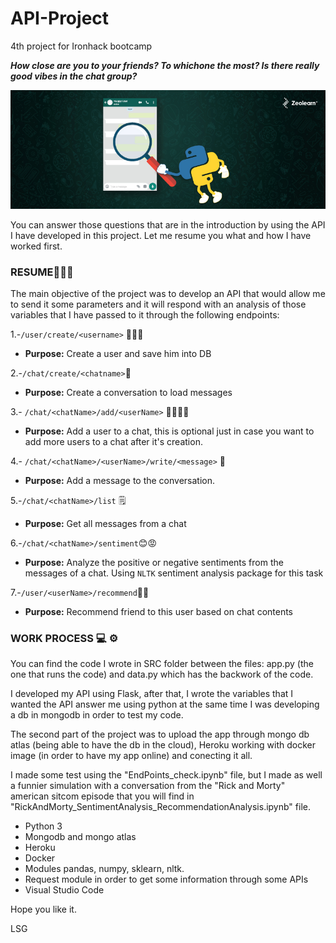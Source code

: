 # API-Project
4th project for Ironhack bootcamp


**_How close are you to your friends? To whichone the most? Is there really good vibes in the chat group?_**

![alt text](INPUT/imagen.jpg)


You can answer those questions that are in the introduction by using the API I have developed in this project. Let me resume you what and how I have worked first.

### RESUME👨🏻‍💻

The main objective of the project was to develop an API that would allow me to send it some parameters and it will respond with an analysis of those variables that I have passed to it through the following endpoints:

  1.-`/user/create/<username>` 🙎🏾‍♀️
  - **Purpose:** Create a user and save him into DB
  
  2.-`/chat/create/<chatname>`📱
  - **Purpose:** Create a conversation to load messages
  
  3.- `/chat/<chatName>/add/<userName>` 🙎🏾‍♀️📲
  - **Purpose:** Add a user to a chat, this is optional just in case you want to add more users to a chat after it's creation.
  
  4.- `/chat/<chatName>/<userName>/write/<message>` 📝
  - **Purpose:** Add a message to the conversation. 
  
  5.-`/chat/<chatName>/list` 🗒
  - **Purpose:** Get all messages from a chat
  
  6.-`/chat/<chatName>/sentiment`😊😡
  - **Purpose:** Analyze the positive or negative sentiments from the messages of a chat. Using `NLTK` sentiment analysis     package for this task
  
  7.-`/user/<userName>/recommend`👯‍♂️
  - **Purpose:** Recommend friend to this user based on chat contents
  
  
### WORK PROCESS 💻 ⚙️

You can find the code I wrote in SRC folder between the files: app.py (the one that runs the code) and data.py which has the backwork of the code.

I developed my API using Flask, after that, I wrote the variables that I wanted the API answer me using python at the same time I was developing a db in mongodb in order to test my code. 

The second part of the project was to upload the app through mongo db atlas (being able to have the db in the cloud), Heroku working with docker image (in order to have my app online) and conecting it all.

I made some test using the "EndPoints_check.ipynb" file, but I made as well a funnier simulation with a conversation from the "Rick and Morty" american sitcom episode that you will find in "RickAndMorty_SentimentAnalysis_RecommendationAnalysis.ipynb" file.

  - Python 3 
  - Mongodb and mongo atlas
  - Heroku
  - Docker
  - Modules pandas, numpy, sklearn, nltk. 
  - Request module in order to get some information through some APIs
  - Visual Studio Code






Hope you like it.

LSG
